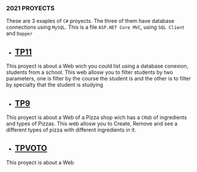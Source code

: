 ### 2021 PROYECTS

These are 3 exaples of ```C#``` proyects. The three of them have database connections using ```MySQL```. This is a file ```ASP.NET Core MVC```, using  ```SQL Client ``` and  ```Dapper ```

* ## [TP11](https://github.com/GadStam/2021-PROYECTS/tree/main/TP11)

This proyect is about a Web wich you could list using a database conexion, students from a school. This web allosw you to filter students by two parameters, one is filter by the course the student is and the other is to filter by specialty that the student is studying

* ## [TP9](https://github.com/GadStam/2021-PROYECTS/tree/main/TP9)

This proyect is about a Web of a Pizza shop wich has a ```CRUD``` of ingredients and types of Pizzas. This web allosw you to Create, Remove and see a different types of pizza with different ingredients in it. 

* ## [TPVOTO](https://github.com/GadStam/2021-PROYECTS/tree/main/TPVOTO)

This proyect is about a Web






